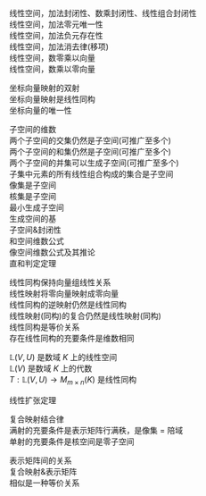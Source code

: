 线性空间，加法封闭性、数乘封闭性、线性组合封闭性  
线性空间，加法零元唯一性  
线性空间，加法负元存在性  
线性空间，加法消去律(移项)  
线性空间，数零乘以向量  
线性空间，数乘以零向量  
  
坐标向量映射的双射  
坐标向量映射是线性同构  
坐标向量的唯一性  
  
子空间的维数  
两个子空间的交集仍然是子空间(可推广至多个)  
两个子空间的和集仍然是子空间(可推广至多个)  
两个子空间的并集可以生成子空间(可推广至多个)  
子集中元素的所有线性组合构成的集合是子空间  
像集是子空间  
核集是子空间  
最小生成子空间  
生成空间的基  
子空间&封闭性  
和空间维数公式  
像空间维数公式及其推论  
直和判定定理  
  
线性同构保持向量组线性关系  
线性映射将零向量映射成零向量  
线性同构的逆映射仍然是线性同构  
线性映射(同构)的复合仍然是线性映射(同构)  
线性同构是等价关系  
存在线性同构的充要条件是维数相同  
  
$\mathbb L(V,U)$ 是数域 $K$ 上的线性空间  
$\mathbb L(V)$ 是数域 $K$ 上的代数  
$T:\mathbb L(V,U)\rightarrow M_{m\times n}(K)$ 是线性同构  
  
线性扩张定理  
  
复合映射结合律  
满射的充要条件是表示矩阵行满秩，是像集 $=$ 陪域  
单射的充要条件是核空间是零子空间  
  
表示矩阵间的关系  
复合映射&表示矩阵  
相似是一种等价关系  
